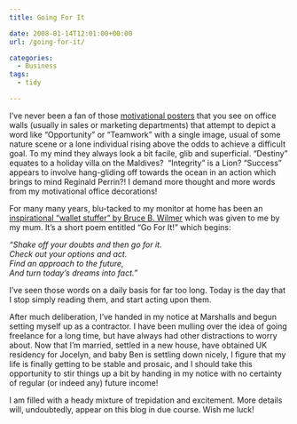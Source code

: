 ```yaml
---
title: Going For It

date: 2008-01-14T12:01:00+00:00
url: /going-for-it/

categories:
  - Business
tags:
  - tidy

---
```

I’ve never been a fan of those [motivational posters][1] that you see on office walls (usually in sales or marketing departments) that attempt to depict a word like &#8220;Opportunity&#8221; or &#8220;Teamwork&#8221; with a single image, usual of some nature scene or a lone individual rising above the odds to achieve a difficult goal. To my mind they always look a bit facile, glib and superficial. &#8220;Destiny&#8221; equates to a holiday villa on the Maldives?  &#8220;Integrity&#8221; is a Lion? &#8220;Success&#8221; appears to involve hang-gliding off towards the ocean in an action which brings to mind Reginald Perrin?! I demand more thought and more words from my motivational office decorations!

For many many years, blu-tacked to my monitor at home has been an [inspirational &#8220;wallet stuffer&#8221; by Bruce B. Wilmer][2] which was given to me by my mum. It’s a short poem entitled &#8220;Go For It!&#8221; which begins:

_&#8220;Shake off your doubts and then go for it._  
_Check out your options and act._  
_Find an approach to the future,_  
_And turn today’s dreams into fact.&#8221;_

I’ve seen those words on a daily basis for far too long. Today is the day that I stop simply reading them, and start acting upon them.

After much deliberation, I’ve handed in my notice at Marshalls and begun setting myself up as a contractor. I have been mulling over the idea of going freelance for a long time, but have always had other distractions to worry about. Now that I’m married, settled in a new house, have obtained UK residency for Jocelyn, and baby Ben is settling down nicely, I figure that my life is finally getting to be stable and prosaic, and I should take this opportunity to stir things up a bit by handing in my notice with no certainty of regular (or indeed any) future income!

I am filled with a heady mixture of trepidation and excitement. More details will, undoubtedly, appear on this blog in due course. Wish me luck!

 [1]: http://www.allposters.com/-st/Motivational-Posters_c12920_p6_.htm
 [2]: http://wilmergraphics.com/cgi-local/catalog/hazel.cgi/hzpi/u/HzSt01131116140m1117160U0n100m0m0n1513161710/hazel.cgi?action=serve&item=categories/titles/inspiration1.htm#247